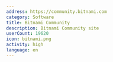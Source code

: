 ```yaml
---
address: https://community.bitnami.com
category: Software
title: Bitnami Community
description: Bitnami Community site
userCount: 19620
icon: bitnami.png
activity: high
language: en
---
```


